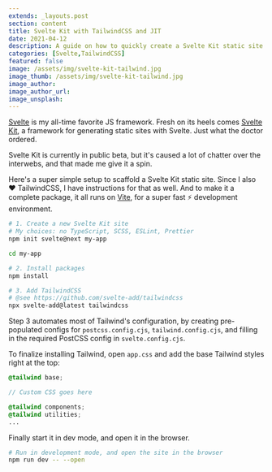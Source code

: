 ```yaml
---
extends: _layouts.post
section: content
title: Svelte Kit with TailwindCSS and JIT
date: 2021-04-12
description: A guide on how to quickly create a Svelte Kit static site with TailwindCSS and JIT
categories: [Svelte,TailwindCSS]
featured: false
image: /assets/img/svelte-kit-tailwind.jpg
image_thumb: /assets/img/svelte-kit-tailwind.jpg
image_author:
image_author_url:
image_unsplash:
---
```


[Svelte](https://svelte.dev/) is my all-time favorite JS framework. Fresh on its heels comes [Svelte Kit](https://kit.svelte.dev/), a framework for generating static sites with Svelte. Just what the doctor ordered.

Svelte Kit is currently in public beta, but it's caused a lot of chatter over the interwebs, and that made me give it a spin.

Here's a super simple setup to scaffold a Svelte Kit static site. Since I also ❤️ TailwindCSS, I have instructions for that as well. And to make it a complete package, it all runs on [Vite](https://vitejs.dev/), for a super fast ⚡️ development environment.

```bash
# 1. Create a new Svelte Kit site
# My choices: no TypeScript, SCSS, ESLint, Prettier
npm init svelte@next my-app

cd my-app

# 2. Install packages
npm install

# 3. Add TailwindCSS
# @see https://github.com/svelte-add/tailwindcss
npx svelte-add@latest tailwindcss
```

Step 3 automates most of Tailwind's configuration, by creating pre-populated configs for `postcss.config.cjs`, `tailwind.config.cjs`, and filling in the required PostCSS config in `svelte.config.cjs`.

To finalize installing Tailwind, open `app.css` and add the base Tailwind styles right at the top:

```scss
@tailwind base;

// Custom CSS goes here

@tailwind components;
@tailwind utilities;
...
```

Finally start it in dev mode, and open it in the browser.

```bash
# Run in development mode, and open the site in the browser
npm run dev -- --open
```
